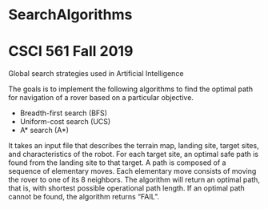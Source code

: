 # SearchAlgorithms
# CSCI 561 Fall 2019
Global search strategies used in Artificial Intelligence

The goals is to implement the following algorithms to find the optimal path for navigation of a rover based on a particular objective.
- Breadth-first search (BFS)
- Uniform-cost search (UCS)
- A* search (A*)

It takes an input file that describes the terrain map, landing site, target sites, and characteristics of the robot. For each target site, an optimal safe path is found from the landing site to that target. A path is composed of a sequence of elementary moves. Each elementary move consists of moving the rover to one of its 8 neighbors. The algorithm will return an optimal path, that is, with shortest possible operational path length. If an optimal path cannot be found, the algorithm returns “FAIL”.
